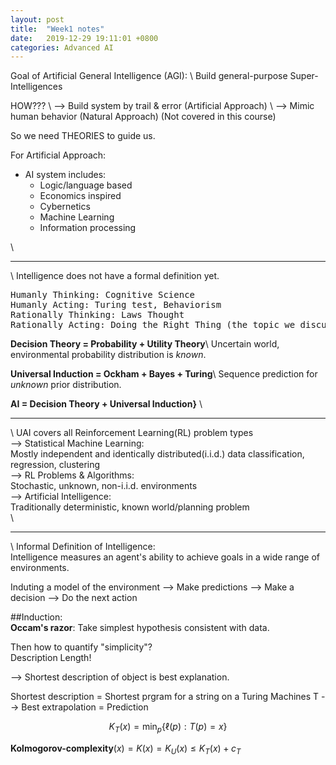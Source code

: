 ```yaml
---
layout: post
title:  "Week1 notes"
date:   2019-12-29 19:11:01 +0800
categories: Advanced AI
---
```


Goal of Artificial General Intelligence (AGI): \\
Build general-purpose Super-Intelligences

HOW??? \\
--> Build system by trail & error (Artificial Approach) \\
--> Mimic human behavior (Natural Approach) (Not covered in this course)

So we need THEORIES to guide us.

For Artificial Approach: 
* AI system includes: 
	- Logic/language based 
	- Economics inspired 
	- Cybernetics 
	- Machine Learning 
	- Information processing

\\

----------------------------------------------------  
\\
Intelligence does not have a formal definition yet.
<pre>
Humanly Thinking: Cognitive Science
Humanly Acting: Turing test, Behaviorism
Rationally Thinking: Laws Thought
Rationally Acting: Doing the Right Thing (the topic we discuss)
</pre>  


**Decision Theory = Probability + Utility Theory**\\
Uncertain world, environmental probability distribution is *known*.

**Universal Induction = Ockham + Bayes + Turing**\\
Sequence prediction for *unknown* prior distribution.

**AI = Decision Theory + Universal Induction}**
\\

------------------------------------------------------  
\\
UAI covers all Reinforcement Learning(RL) problem types  
--> Statistical Machine Learning:  
Mostly independent and identically distributed(i.i.d.) data classification, regression, clustering  
--> RL Problems & Algorithms:  
Stochastic, unknown, non-i.i.d. environments  
--> Artificial Intelligence:  
Traditionally deterministic, known world/planning problem  
\\

------------------------------------------------------  
\\
Informal Definition of Intelligence:  
Intelligence measures an agent's ability to achieve goals in a wide range of environments.  

Induting a model of the environment --> Make predictions --> Make a decision --> Do the next action  

##Induction:  
**Occam's razor**: Take simplest hypothesis consistent with data.  

Then how to quantify "simplicity"?  
Description Length!

--> Shortest description of object is best explanation.

Shortest description = Shortest prgram for a string on a Turing Machines T --> Best extrapolation = Prediction  

$$K_T(x) = \min_{p}\{\ell(p) : T(p) = x\}$$

**Kolmogorov-complexity**$(x) = K(x) = K_U(x) \leq K_T(x) + c_T$  

